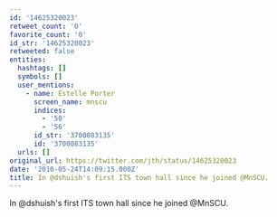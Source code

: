 ```yaml
---
id: '14625320023'
retweet_count: '0'
favorite_count: '0'
id_str: '14625320023'
retweeted: false
entities:
  hashtags: []
  symbols: []
  user_mentions:
    - name: Estelle Porter
      screen_name: mnscu
      indices:
        - '50'
        - '56'
      id_str: '3700083135'
      id: '3700083135'
  urls: []
original_url: https://twitter.com/jth/status/14625320023
date: '2010-05-24T14:09:15.000Z'
title: In @dshuish's first ITS town hall since he joined @MnSCU.
---
```


In @dshuish's first ITS town hall since he joined @MnSCU.